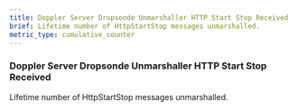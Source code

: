 ```yaml
---
title: Doppler Server Dropsonde Unmarshaller HTTP Start Stop Received
brief: Lifetime number of HttpStartStop messages unmarshalled.
metric_type: cumulative_counter
---
```


### Doppler Server Dropsonde Unmarshaller HTTP Start Stop Received

Lifetime number of HttpStartStop messages unmarshalled.